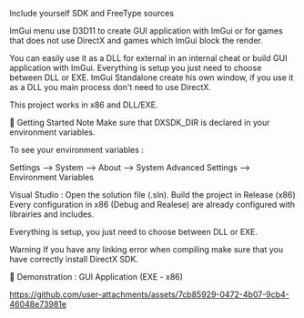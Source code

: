 Include yourself SDK and FreeType sources

ImGui menu use D3D11 to create GUI application with ImGui or for games that does not use DirectX and games which ImGui block the render.

You can easily use it as a DLL for external in an internal cheat or build GUI application with ImGui. Everything is setup you just need to choose between DLL or EXE. ImGui Standalone create his own window, if you use it as a DLL you main process don't need to use DirectX.

This project works in x86 and DLL/EXE.

🚀 Getting Started
Note
Make sure that DXSDK_DIR is declared in your environment variables.

To see your environment variables :

Settings --> System --> About --> System Advanced Settings --> Environment Variables

Visual Studio :
Open the solution file (.sln).
Build the project in Release (x86)
Every configuration in x86 (Debug and Realese) are already configured with librairies and includes.

Everything is setup, you just need to choose between DLL or EXE.

Warning
If you have any linking error when compiling make sure that you have correctly install DirectX SDK.

🧪 Demonstration :
GUI Application (EXE - x86)


https://github.com/user-attachments/assets/7cb85929-0472-4b07-9cb4-46048e73981e
